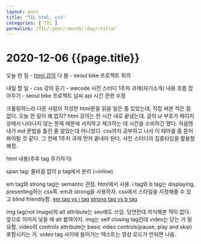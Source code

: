 ```yaml
---
layout: post
title: "TIL html, css"
categories: [ TIL ]
permalink: /TIL/:year/:month/:day/:title/
---
```


# 2020-12-06 {{page.title}}

오늘 한 일
    - [html 강의](https://www.codecademy.com/learn/learn-html) 다 봄
    - seoul bike 프로젝트 회의

내일 할 일
    - css 강의 듣기
    - wecode 사전 스터디 1주차 과제(자기소개) 내용 흐름 잡아두기
    - seoul bike 프로젝트 날씨 api 시간 관련 수정

크롤링하느라 다른 사람이 작성한 html문을 읽을 일은 좀 있었는데, 직접 써본 적은 잘 없다.
오늘 한 일이 왜 없지? html 강의는 한 시간 내로 끝냈는데. 글의 ul 부호가 페이지 상에서 나타나지 않는 문제 때문에 서치하고 체크하는 데 시간을 소비하긴 했다. 처음엔 내가 md 문법을 틀린 줄 알았는데 아니었다. css까지 공부하고 나서 이 테마를 좀 뜯어봐야될 것 같다. 그 전에 1주차 과제 먼저 끝내야 된다. 사전 스터디의 집중타임을 활용할 예정.

html 내용(추후 tag 추가하기)

span tag: 줄바꿈 없이 p tag에서 분리 (=inline)

em tag와 strong tag는 semantic 관점. html에서 사용. i tag와 b tag는 displaying, presenting하는 css쪽.
em과 strong을 사용하자. css에서 스타일을 지정해줄 수 있고 blind friendly함.
[em tag vs i tag](https://stackoverflow.com/questions/21334380/what-is-the-benefit-of-em-vs-i)
[strong tag vs b tag](https://stackoverflow.com/questions/271743/whats-the-difference-between-b-and-strong-i-and-em)

img tag(not image)의 alt attribute는 seo에도 쓰임. 당연한데 의식해본 적이 없다. 앞으로 이미지 넣을 때 alt 붙여야지.
img는 self closing tag인데 video는 닫는 거 필요함. video의 controls attribute는 basic video controls(pause, play and skip) 포함시키는 거. video tag 사이에 들어가는 텍스트는 영상 로드가 안되면 나옴.